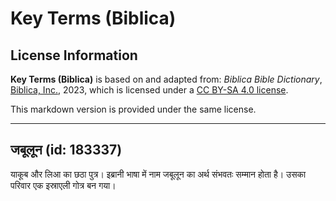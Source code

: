 # Key Terms (Biblica)

## License Information

**Key Terms (Biblica)** is based on and adapted from: _Biblica Bible Dictionary_, [Biblica, Inc.](https://www.biblica.com/), 2023, which is licensed under a [CC BY-SA 4.0 license](https://creativecommons.org/licenses/by-sa/4.0/legalcode.en).

This markdown version is provided under the same license.



--------------------------------

## जबूलून (id: 183337)

याकूब और लिआ का छठा पुत्र। इब्रानी भाषा में नाम जबूलून का अर्थ संभवतः सम्मान होता है। उसका परिवार एक इस्राएली गोत्र बन गया।


